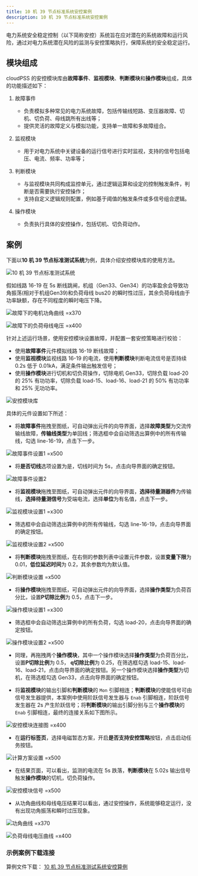 ```yaml
---
title: 10 机 39 节点标准系统安控案例
description: 10 机 39 节点标准系统安控案例
---
```

电力系统安全稳定控制（以下简称安控）系统旨在应对潜在的系统故障和运行风险，通过对电力系统潜在风险的监测与安控策略执行，保障系统的安全稳定运行。

## 模块组成
cloudPSS 的安控模块库由**故障事件**、**监视模块**、**判断模块**和**操作模块**组成，具体的功能描述如下：
1. 故障事件
   - 负责模拟多种常见的电力系统故障，包括传输线短路、变压器故障、切机、切负荷、母线跳所有出线等；
   - 提供灵活的故障定义与模拟功能，支持单一故障和多故障组合。

2. 监视模块
   - 用于对电力系统中关键设备的运行信号进行实时监视，支持的信号包括电压、电流、频率、功率等；

3. 判断模块
   - 与监视模块共同构成监控单元，通过逻辑运算和设定的控制触发条件，判断是否需要执行安控操作；
   - 支持自定义逻辑规则配置，例如基于阈值的触发条件或多信号组合逻辑。

4. 操作模块
   - 负责执行具体的安控操作，包括切机、切负荷动作。

## 案例
下面以**10 机 39 节点标准测试系统**为例，具体介绍安控模块库的使用方法。

![10 机 39 节点标准测试系统](./ieee39.png)

假如线路 16-19 在 5s 断线跳闸，机组（Gen33、Gen34）的功率盈余会导致功角振荡(相对于机组Gen39)和负荷母线 bus20 的瞬时性过压，其余负荷母线由于功率缺额，存在不同程度的瞬时电压下降。

![故障下的电机功角曲线 =x370](./power-angle.png)

![故障下的负荷母线电压 =x400](./load-bus-voltage.png)

针对上述运行场景，使用安控模块设置故障，并配置一套安控策略进行校验：
- 使用**故障事件**元件模拟线路 16-19 断线故障；
- 使用**监视模块**监视线路 16-19 的电流，使用**判断模块**判断电流信号是否持续0.2s 低于 0.01kA，满足条件输出触发信号；
- 使用**操作模块**进行切机和切负荷操作，切除电机 Gen33，切除负载 load-20 的 25% 有功功率，切除负载 load-15、load-16、load-21 的 50% 有功功率和 25% 无功功率。

![安控模块库](./security-control-module.png)

具体的元件设置如下所述：
- 将**故障事件**拖拽至图纸，可自动弹出元件的向导界面，选择**故障类型**为交流传输线故障，**传输线类型**为单回线；筛选框中会自动筛选出算例中的所有传输线，勾选 line-16-19，点击下一步。

![故障事件设置1 =x500](./fault-setting-1.png)

- 将**是否切线**选项设置为是，切线时间为 5s，点击向导界面的确定按钮。

![故障事件设置2 ](./fault-setting-2.png)

- 将**监视模块**拖拽至图纸，可自动弹出元件的向导界面，**选择待量测器件**为传输线，**选择待量测信号**为受端电流，选择**单位**为有名值，点击下一步。

![监视模块设置1 =x300](./monitor-setting-1.png)

- 筛选框中会自动筛选出算例中的所有传输线，勾选 line-16-19，点击向导界面的确定按钮。

![监视模块设置2 =x500](./monitor-setting-2.png)

- 将**判断模块**拖拽至图纸，在右侧的参数列表中设置元件参数，设置**变量下限**为 0.01，**低位延迟时间**为 0.2，其余参数均为默认值。

![判断模块设置 =x500](./judge-setting.png)

- 将**操作模块**拖拽至图纸，可自动弹出元件的向导界面，选择**操作类型**为负荷百分比，设置**P切除比例**为 0.5，点击下一步。

![操作模块设置1 =x300](./operation-setting-1.png)

- 筛选框中会自动筛选出算例中的所有负荷，勾选 load-20，点击向导界面的确定按钮。

![操作模块设置2 =x500](./operation-setting-2.png)

- 同理，再拖拽两个**操作模块**，其中一个操作模块选择**操作类型**为负荷百分比，设置**P切除比例**为 0.5， **q切除比例**为 0.25，在筛选框勾选  load-15、load-16、load-21，点击向导界面的确定按钮。另一个操作模块选择**操作类型**为切机，在筛选框勾选  Gen33，点击向导界面的确定按钮。

- 将**监视模块**的输出引脚和**判断模块**的 `Mon` 引脚相连；**判断模块**的使能信号可由信号发生器提供，本案例中使用阶跃信号发生器与 `Enab` 引脚相连，阶跃信号发生器在 2s 产生阶跃信号；将**判断模块**的输出引脚分别与三个**操作模块**的 `Enab` 引脚相连，最终的连接关系如下图所示。

![安控模块连接图 =x400](./security-control-module-connect.png)

- 在**运行标签页**，选择电磁暂态方案，开启**是否支持安控策略**按钮，点击启动任务按钮。

![计算方案设置 =x500](./security-control-setting.png)

- 在结果页面，可以看出，监测的电流在 5s 跌落，**判断模块**在 5.02s 输出信号触发**操作模块**的切机，切负荷操作。
  
![安控模块信号 =x500](./result-1.png)

- 从功角曲线和母线电压结果可以看出，通过安控操作，系统能够稳定运行，没有出现功角振荡和瞬时过压现象。

![功角曲线 =x370](./result-2.png)

![负荷母线电压曲线 =x400](./result-3.png)

### 示例案例下载连接
算例文件下载：
[10 机 39 节点标准测试系统安控算例](./case.cmdl) 